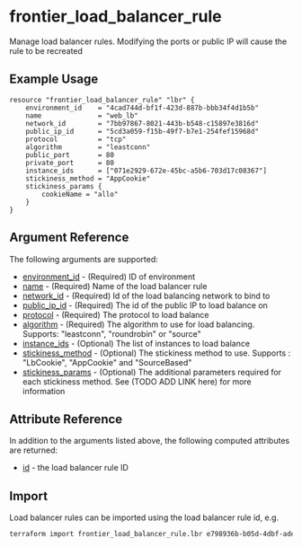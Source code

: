 # frontier_load_balancer_rule

Manage load balancer rules. Modifying the ports or public IP will cause the rule to be recreated

## Example Usage

```hcl
resource "frontier_load_balancer_rule" "lbr" {
    environment_id    = "4cad744d-bf1f-423d-887b-bbb34f4d1b5b"
    name              = "web_lb"
    network_id        = "7bb97867-8021-443b-b548-c15897e3816d"
    public_ip_id      = "5cd3a059-f15b-49f7-b7e1-254fef15968d"
    protocol          = "tcp"
    algorithm         = "leastconn"
    public_port       = 80
    private_port      = 80
    instance_ids      = ["071e2929-672e-45bc-a5b6-703d17c08367"]
    stickiness_method = "AppCookie"
    stickiness_params {
        cookieName = "allo"
    }
}
```

## Argument Reference

The following arguments are supported:

- [environment_id](#environment_id) - (Required) ID of environment
- [name](#name) - (Required) Name of the load balancer rule
- [network_id](#network_id) - (Required) Id of the load balancing network to bind to
- [public_ip_id](#public_ip_id) - (Required) The id of the public IP to load balance on
- [protocol](#protocol) - (Required) The protocol to load balance
- [algorithm](#algorithm) - (Required) The algorithm to use for load balancing. Supports: "leastconn", "roundrobin" or "source"
- [instance_ids](#instance_ids) - (Optional) The list of instances to load balance
- [stickiness_method](#stickiness_method) - (Optional) The stickiness method to use. Supports : "LbCookie", "AppCookie" and "SourceBased"
- [stickiness_params](#stickiness_params) - (Optional) The additional parameters required for each stickiness method. See (TODO ADD LINK here) for more information

## Attribute Reference

In addition to the arguments listed above, the following computed attributes are returned:

- [id](#id) - the load balancer rule ID

## Import

Load balancer rules can be imported using the load balancer rule id, e.g.

```bash
terraform import frontier_load_balancer_rule.lbr e798936b-b05d-4dbf-ade1-21f98c5fd0f0
```
